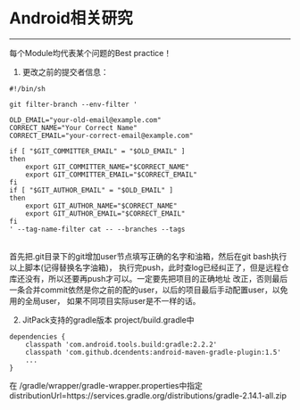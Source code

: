 # Android相关研究
----------
每个Module均代表某个问题的Best practice！

1. 更改之前的提交者信息：<br>
```
#!/bin/sh

git filter-branch --env-filter '

OLD_EMAIL="your-old-email@example.com"
CORRECT_NAME="Your Correct Name"
CORRECT_EMAIL="your-correct-email@example.com"

if [ "$GIT_COMMITTER_EMAIL" = "$OLD_EMAIL" ]
then
    export GIT_COMMITTER_NAME="$CORRECT_NAME"
    export GIT_COMMITTER_EMAIL="$CORRECT_EMAIL"
fi
if [ "$GIT_AUTHOR_EMAIL" = "$OLD_EMAIL" ]
then
    export GIT_AUTHOR_NAME="$CORRECT_NAME"
    export GIT_AUTHOR_EMAIL="$CORRECT_EMAIL"
fi
' --tag-name-filter cat -- --branches --tags
```
<br>
首先把.git目录下的git增加user节点填写正确的名字和油箱，然后在git bash执行以上脚本(记得替换名字油箱)，
执行完push，此时查log已经纠正了，但是远程仓库还没有，所以还要再push才可以。一定要先把项目的正确地址
改正，否则最后一条合并commit依然是你之前的配的user，以后的项目最后手动配置user，以免用的全局user，
如果不同项目实际user是不一样的话。

2. JitPack支持的gradle版本
project/build.gradle中
```
dependencies {
    classpath 'com.android.tools.build:gradle:2.2.2'
    classpath 'com.github.dcendents:android-maven-gradle-plugin:1.5'
    ...
}
```
在 /gradle/wrapper/gradle-wrapper.properties中指定
distributionUrl=https\://services.gradle.org/distributions/gradle-2.14.1-all.zip


